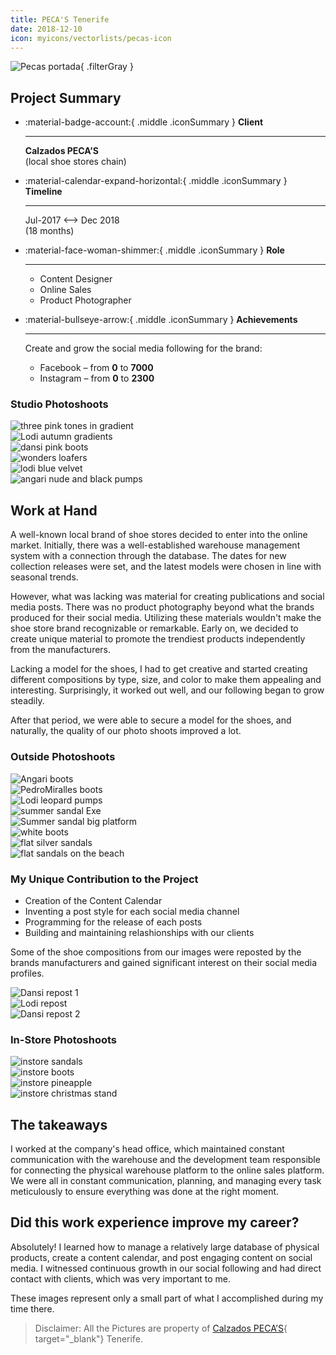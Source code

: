 ```yaml
---
title: PECA'S Tenerife
date: 2018-12-10
icon: myicons/vectorlists/pecas-icon
---
```


![Pecas portada](../../img/pecas/outside-jonisand.webp){ .filterGray }


## Project Summary

<div class="grid cards" markdown>

-   :material-badge-account:{ .middle .iconSummary }  __Client__

    ---

    **Calzados PECA’S** <br>
    (local shoe stores chain)

-   :material-calendar-expand-horizontal:{ .middle .iconSummary }  __Timeline__

    ---

    Jul-2017 <--> Dec 2018 <br>
    (18 months)

-   :material-face-woman-shimmer:{ .middle .iconSummary }  __Role__

    ---

    - Content Designer 
    - Online Sales
    - Product Photographer

-   :material-bullseye-arrow:{ .middle .iconSummary }  __Achievements__

    ---

    Create and grow the social media following for the brand: <br>

    - Facebook – from **0** to **7000** 
    - Instagram – from **0** to **2300** 

</div>

### Studio Photoshoots

<div class="galleryFlex">

<div class="galleryItems">
    <div>
        <img src="../../../img/pecas/studio-sand.webp" alt="three pink tones in gradient" />
    </div>
    <div>
        <img src="../../../img/pecas/studio-lodi.webp" alt="Lodi autumn gradients" />
    </div>
    <div>
        <img src="../../../img/pecas/studio-dansi.webp" alt="dansi pink boots" />
    </div>
    <div>
        <img src="../../../img/pecas/studio-wond.webp" alt="wonders loafers" />
    </div>
    <div>
        <img src="../../../img/pecas/studio-lodi-marino.webp" alt="lodi blue velvet" />
    </div>    
    <div>
        <img src="../../../img/pecas/studio-angari.webp" alt="angari nude and black pumps" />
    </div>    
</div>

</div>


## Work at Hand

A well-known local brand of shoe stores decided to enter into the online market. Initially, there was a well-established warehouse management system with a connection through the database. The dates for new collection releases were set, and the latest models were chosen in line with seasonal trends.

However, what was lacking was material for creating publications and social media posts. There was no product photography beyond what the brands produced for their social media. Utilizing these materials wouldn't make the shoe store brand recognizable or remarkable. Early on, we decided to create unique material to promote the trendiest products independently from the manufacturers.

Lacking a model for the shoes, I had to get creative and started creating different compositions by type, size, and color to make them appealing and interesting. Surprisingly, it worked out well, and our following began to grow steadily.

After that period, we were able to secure a model for the shoes, and naturally, the quality of our photo shoots improved a lot.

### Outside Photoshoots

<div class="galleryFlex">

<div class="galleryItems">
    <div>
        <img src="../../../img/pecas/outside-angari-botin.webp" alt="Angari boots" />
    </div>
    <div>
        <img src="../../../img/pecas/outside-botinpedro.webp" alt="PedroMiralles boots" />
    </div>
    <div>
        <img src="../../../img/pecas/outside-falda.webp" alt="Lodi leopard pumps" />
    </div>
    <div>
        <img src="../../../img/pecas/outside-Sandalia-de-tira-exe.webp" alt="summer sandal Exe" />
    </div>
    <div>
        <img src="../../../img/pecas/outside-Sandalias.webp" alt="Summer sandal big platform" />
    </div>    
    <div>
        <img src="../../../img/pecas/outside-lodi.webp" alt="white boots" />
    </div>
    <div>
        <img src="../../../img/pecas/outside-Sandalia-plana.webp" alt="flat silver sandals" />
    </div>  
    <div>
        <img src="../../../img/pecas/outside-Sandalia de tira.webp" alt="flat sandals on the beach" />
    </div>   
</div>

</div>

### My Unique Contribution to the Project

- Creation of the Content Calendar
- Inventing a post style for each social media channel
- Programming for the release of each posts
- Building and maintaining relashionships with our clients

Some of the shoe compositions from our images were reposted by the brands manufacturers and gained significant interest on their social media profiles.

<div class="galGrid">

<div class="galGridItem">
    <div>
        <img src="../../../img/pecas/Dansi-shoes-repost-2.webp" alt=" Dansi repost 1" />
    </div>
    <div>
        <img src="../../../img/pecas/Lodi-shoes-captura.webp" alt=" Lodi repost" />
    </div>
    <div>
        <img src="../../../img/pecas/Dansi-shoes-repost.webp" alt="Dansi repost 2" />
    </div>    
</div>

</div>

### In-Store Photoshoots

<div class="galleryFlex">

<div class="galleryItems">
    <div>
        <img src="../../../img/pecas/instore-lodi-sandals.webp" alt="instore sandals" />
    </div>
    <div>
        <img src="../../../img/pecas/instore-panamajacks.webp" alt="instore boots" />
    </div>
    <div>
        <img src="../../../img/pecas/instore-wereopen.webp" alt="instore pineapple" />
    </div>
    <div>
        <img src="../../../img/pecas/instore-christmas.webp" alt="instore christmas stand" />
    </div>
 
</div>

</div>

## The takeaways

I worked at the company's head office, which maintained constant communication with the warehouse and the development team responsible for connecting the physical warehouse platform to the online sales platform. We were all in constant communication, planning, and managing every task meticulously to ensure everything was done at the right moment.

## Did this work experience improve my career?

Absolutely! I learned how to manage a relatively large database of physical products, create a content calendar, and post engaging content on social media. I witnessed continuous growth in our social following and had direct contact with clients, which was very important to me.

These images represent only a small part of what I accomplished during my time there.

> Disclaimer: All the Pictures are property of [Calzados PECA’S](https://pecas.com){ target="_blank"} Tenerife. 
